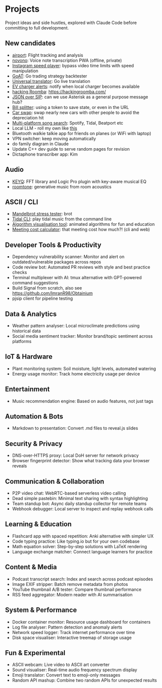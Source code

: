 # Projects

Project ideas and side hustles, explored with Claude Code before committing to full development.

## New candidates

- [airport](https://github.com/deanturpin/airport): Flight tracking and analysis
- [novono](https://github.com/deanturpin/novono): Voice note transcription PWA (offline, private)
- [Instagram speed player](https://github.com/deanturpin/projects/issues/21): bypass video time limits with speed manipulation
- [GoAT](https://github.com/deanturpin/projects/issues/3): Go trading strategy backtester
- [Universal translator](https://github.com/deanturpin/projects/issues/4): Go live translation
- [EV charger alerts](https://github.com/deanturpin/projects/issues/5): notify when local charger becomes available
- [hacking Roomba](https://github.com/deanturpin/projects/issues/6): https://hackingroomba.com/
- [JSON over SIP](https://github.com/deanturpin/projects/issues/7): can we use Asterisk as a general purpose message hub?
- [Bill splitter](https://github.com/deanturpin/projects/issues/8): using a token to save state, or even in the URL
- [Car swap](https://github.com/deanturpin/projects/issues/9): swap nearly new cars with other people to avoid the depreciation hit
- [Multi-platform song search](https://github.com/deanturpin/projects/issues/10): Spotify, Tidal, Beatport etc
- Local LLM - roll my own like [this](https://github.com/QwenLM/Qwen3)
- Bluetooth walkie talkie app for friends on planes (or WiFi with laptop)
- VPN switcher: keep moving automatically
- do family diagram in Claude
- Update C++ dev guide to serve random pages for revision
- Dictaphone transcriber app: Kim

## Audio

- [KEYQ](https://github.com/deanturpin/keyq): FFT library and Logic Pro plugin with key-aware musical EQ
- [roomtone](https://github.com/deanturpin/roomtone): generative music from room acoustics

## ASCII / CLI

- [Mandelbrot stress tester](https://github.com/deanturpin/projects/issues/12): brot
- [Tidal CLI](https://github.com/deanturpin/projects/issues/13): play tidal music from the command line
- [Algorithm visualisation tool](https://github.com/deanturpin/projects/issues/14): animated algorithms for fun and education
- [Meeting cost calculator](https://github.com/deanturpin/projects/issues/15): that meeting cost how much?! (cli and web)

## Developer Tools & Productivity

- Dependency vulnerability scanner: Monitor and alert on outdated/vulnerable packages across repos
- Code review bot: Automated PR reviews with style and best practice checks
- Terminal multiplexer with AI: tmux alternative with GPT-powered command suggestions
- Build Signal from scratch, also see https://github.com/ImranR98/Obtainium
- pjsip client for pipeline testing

## Data & Analytics

- Weather pattern analyser: Local microclimate predictions using historical data
- Social media sentiment tracker: Monitor brand/topic sentiment across platforms

## IoT & Hardware

- Plant monitoring system: Soil moisture, light levels, automated watering
- Energy usage monitor: Track home electricity usage per device

## Entertainment

- Music recommendation engine: Based on audio features, not just tags

## Automation & Bots

- Markdown to presentation: Convert .md files to reveal.js slides

## Security & Privacy

- DNS-over-HTTPS proxy: Local DoH server for network privacy
- Browser fingerprint detector: Show what tracking data your browser reveals

## Communication & Collaboration

- P2P video chat: WebRTC-based serverless video calling
- Dead simple pastebin: Minimal text sharing with syntax highlighting
- Team standup bot: Async daily standup collector for remote teams
- Webhook debugger: Local server to inspect and replay webhook calls

## Learning & Education

- Flashcard app with spaced repetition: Anki alternative with simpler UX
- Code typing practice: Like typing.io but for your own codebase
- Math equation solver: Step-by-step solutions with LaTeX rendering
- Language exchange matcher: Connect language learners for practice

## Content & Media

- Podcast transcript search: Index and search across podcast episodes
- Image EXIF stripper: Batch remove metadata from photos
- YouTube thumbnail A/B tester: Compare thumbnail performance
- RSS feed aggregator: Modern reader with AI summarisation

## System & Performance

- Docker container monitor: Resource usage dashboard for containers
- Log file analyser: Pattern detection and anomaly alerts
- Network speed logger: Track internet performance over time
- Disk space visualiser: Interactive treemap of storage usage

## Fun & Experimental

- ASCII webcam: Live video to ASCII art converter
- Sound visualiser: Real-time audio frequency spectrum display
- Emoji translator: Convert text to emoji-only messages
- Random API mashup: Combine two random APIs for unexpected results

